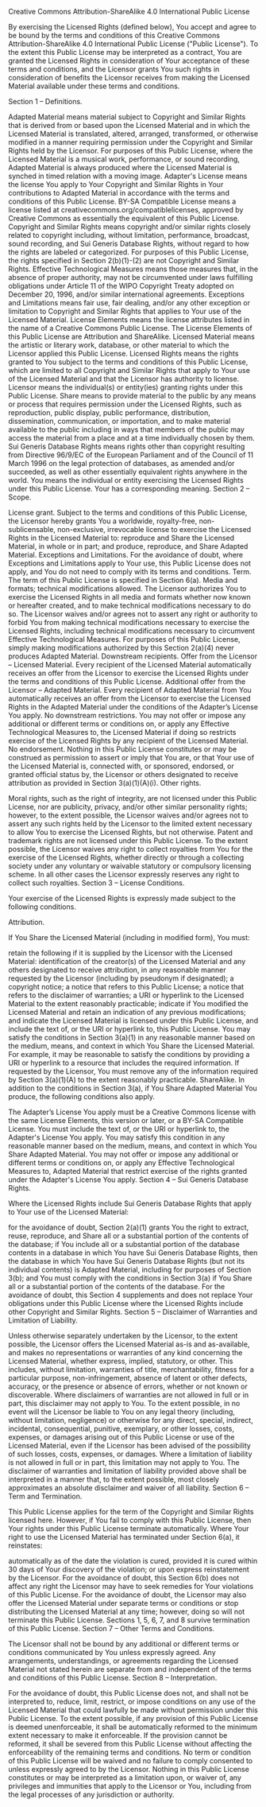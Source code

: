 Creative Commons Attribution-ShareAlike 4.0 International Public License

By exercising the Licensed Rights (defined below), You accept and agree to be bound by the terms and conditions of this Creative Commons Attribution-ShareAlike 4.0 International Public License ("Public License"). To the extent this Public License may be interpreted as a contract, You are granted the Licensed Rights in consideration of Your acceptance of these terms and conditions, and the Licensor grants You such rights in consideration of benefits the Licensor receives from making the Licensed Material available under these terms and conditions.

Section 1 – Definitions.

Adapted Material means material subject to Copyright and Similar Rights that is derived from or based upon the Licensed Material and in which the Licensed Material is translated, altered, arranged, transformed, or otherwise modified in a manner requiring permission under the Copyright and Similar Rights held by the Licensor. For purposes of this Public License, where the Licensed Material is a musical work, performance, or sound recording, Adapted Material is always produced where the Licensed Material is synched in timed relation with a moving image. Adapter's License means the license You apply to Your Copyright and Similar Rights in Your contributions to Adapted Material in accordance with the terms and conditions of this Public License. BY-SA Compatible License means a license listed at creativecommons.org/compatiblelicenses, approved by Creative Commons as essentially the equivalent of this Public License. Copyright and Similar Rights means copyright and/or similar rights closely related to copyright including, without limitation, performance, broadcast, sound recording, and Sui Generis Database Rights, without regard to how the rights are labeled or categorized. For purposes of this Public License, the rights specified in Section 2(b)(1)-(2) are not Copyright and Similar Rights. Effective Technological Measures means those measures that, in the absence of proper authority, may not be circumvented under laws fulfilling obligations under Article 11 of the WIPO Copyright Treaty adopted on December 20, 1996, and/or similar international agreements. Exceptions and Limitations means fair use, fair dealing, and/or any other exception or limitation to Copyright and Similar Rights that applies to Your use of the Licensed Material. License Elements means the license attributes listed in the name of a Creative Commons Public License. The License Elements of this Public License are Attribution and ShareAlike. Licensed Material means the artistic or literary work, database, or other material to which the Licensor applied this Public License. Licensed Rights means the rights granted to You subject to the terms and conditions of this Public License, which are limited to all Copyright and Similar Rights that apply to Your use of the Licensed Material and that the Licensor has authority to license. Licensor means the individual(s) or entity(ies) granting rights under this Public License. Share means to provide material to the public by any means or process that requires permission under the Licensed Rights, such as reproduction, public display, public performance, distribution, dissemination, communication, or importation, and to make material available to the public including in ways that members of the public may access the material from a place and at a time individually chosen by them. Sui Generis Database Rights means rights other than copyright resulting from Directive 96/9/EC of the European Parliament and of the Council of 11 March 1996 on the legal protection of databases, as amended and/or succeeded, as well as other essentially equivalent rights anywhere in the world. You means the individual or entity exercising the Licensed Rights under this Public License. Your has a corresponding meaning. Section 2 – Scope.

License grant. Subject to the terms and conditions of this Public License, the Licensor hereby grants You a worldwide, royalty-free, non-sublicensable, non-exclusive, irrevocable license to exercise the Licensed Rights in the Licensed Material to: reproduce and Share the Licensed Material, in whole or in part; and produce, reproduce, and Share Adapted Material. Exceptions and Limitations. For the avoidance of doubt, where Exceptions and Limitations apply to Your use, this Public License does not apply, and You do not need to comply with its terms and conditions. Term. The term of this Public License is specified in Section 6(a). Media and formats; technical modifications allowed. The Licensor authorizes You to exercise the Licensed Rights in all media and formats whether now known or hereafter created, and to make technical modifications necessary to do so. The Licensor waives and/or agrees not to assert any right or authority to forbid You from making technical modifications necessary to exercise the Licensed Rights, including technical modifications necessary to circumvent Effective Technological Measures. For purposes of this Public License, simply making modifications authorized by this Section 2(a)(4) never produces Adapted Material. Downstream recipients. Offer from the Licensor – Licensed Material. Every recipient of the Licensed Material automatically receives an offer from the Licensor to exercise the Licensed Rights under the terms and conditions of this Public License. Additional offer from the Licensor – Adapted Material. Every recipient of Adapted Material from You automatically receives an offer from the Licensor to exercise the Licensed Rights in the Adapted Material under the conditions of the Adapter’s License You apply. No downstream restrictions. You may not offer or impose any additional or different terms or conditions on, or apply any Effective Technological Measures to, the Licensed Material if doing so restricts exercise of the Licensed Rights by any recipient of the Licensed Material. No endorsement. Nothing in this Public License constitutes or may be construed as permission to assert or imply that You are, or that Your use of the Licensed Material is, connected with, or sponsored, endorsed, or granted official status by, the Licensor or others designated to receive attribution as provided in Section 3(a)(1)(A)(i). Other rights.

Moral rights, such as the right of integrity, are not licensed under this Public License, nor are publicity, privacy, and/or other similar personality rights; however, to the extent possible, the Licensor waives and/or agrees not to assert any such rights held by the Licensor to the limited extent necessary to allow You to exercise the Licensed Rights, but not otherwise. Patent and trademark rights are not licensed under this Public License. To the extent possible, the Licensor waives any right to collect royalties from You for the exercise of the Licensed Rights, whether directly or through a collecting society under any voluntary or waivable statutory or compulsory licensing scheme. In all other cases the Licensor expressly reserves any right to collect such royalties. Section 3 – License Conditions.

Your exercise of the Licensed Rights is expressly made subject to the following conditions.

Attribution.

If You Share the Licensed Material (including in modified form), You must:

retain the following if it is supplied by the Licensor with the Licensed Material: identification of the creator(s) of the Licensed Material and any others designated to receive attribution, in any reasonable manner requested by the Licensor (including by pseudonym if designated); a copyright notice; a notice that refers to this Public License; a notice that refers to the disclaimer of warranties; a URI or hyperlink to the Licensed Material to the extent reasonably practicable; indicate if You modified the Licensed Material and retain an indication of any previous modifications; and indicate the Licensed Material is licensed under this Public License, and include the text of, or the URI or hyperlink to, this Public License. You may satisfy the conditions in Section 3(a)(1) in any reasonable manner based on the medium, means, and context in which You Share the Licensed Material. For example, it may be reasonable to satisfy the conditions by providing a URI or hyperlink to a resource that includes the required information. If requested by the Licensor, You must remove any of the information required by Section 3(a)(1)(A) to the extent reasonably practicable. ShareAlike. In addition to the conditions in Section 3(a), if You Share Adapted Material You produce, the following conditions also apply.

The Adapter’s License You apply must be a Creative Commons license with the same License Elements, this version or later, or a BY-SA Compatible License. You must include the text of, or the URI or hyperlink to, the Adapter's License You apply. You may satisfy this condition in any reasonable manner based on the medium, means, and context in which You Share Adapted Material. You may not offer or impose any additional or different terms or conditions on, or apply any Effective Technological Measures to, Adapted Material that restrict exercise of the rights granted under the Adapter's License You apply. Section 4 – Sui Generis Database Rights.

Where the Licensed Rights include Sui Generis Database Rights that apply to Your use of the Licensed Material:

for the avoidance of doubt, Section 2(a)(1) grants You the right to extract, reuse, reproduce, and Share all or a substantial portion of the contents of the database; if You include all or a substantial portion of the database contents in a database in which You have Sui Generis Database Rights, then the database in which You have Sui Generis Database Rights (but not its individual contents) is Adapted Material, including for purposes of Section 3(b); and You must comply with the conditions in Section 3(a) if You Share all or a substantial portion of the contents of the database. For the avoidance of doubt, this Section 4 supplements and does not replace Your obligations under this Public License where the Licensed Rights include other Copyright and Similar Rights. Section 5 – Disclaimer of Warranties and Limitation of Liability.

Unless otherwise separately undertaken by the Licensor, to the extent possible, the Licensor offers the Licensed Material as-is and as-available, and makes no representations or warranties of any kind concerning the Licensed Material, whether express, implied, statutory, or other. This includes, without limitation, warranties of title, merchantability, fitness for a particular purpose, non-infringement, absence of latent or other defects, accuracy, or the presence or absence of errors, whether or not known or discoverable. Where disclaimers of warranties are not allowed in full or in part, this disclaimer may not apply to You. To the extent possible, in no event will the Licensor be liable to You on any legal theory (including, without limitation, negligence) or otherwise for any direct, special, indirect, incidental, consequential, punitive, exemplary, or other losses, costs, expenses, or damages arising out of this Public License or use of the Licensed Material, even if the Licensor has been advised of the possibility of such losses, costs, expenses, or damages. Where a limitation of liability is not allowed in full or in part, this limitation may not apply to You. The disclaimer of warranties and limitation of liability provided above shall be interpreted in a manner that, to the extent possible, most closely approximates an absolute disclaimer and waiver of all liability. Section 6 – Term and Termination.

This Public License applies for the term of the Copyright and Similar Rights licensed here. However, if You fail to comply with this Public License, then Your rights under this Public License terminate automatically. Where Your right to use the Licensed Material has terminated under Section 6(a), it reinstates:

automatically as of the date the violation is cured, provided it is cured within 30 days of Your discovery of the violation; or upon express reinstatement by the Licensor. For the avoidance of doubt, this Section 6(b) does not affect any right the Licensor may have to seek remedies for Your violations of this Public License. For the avoidance of doubt, the Licensor may also offer the Licensed Material under separate terms or conditions or stop distributing the Licensed Material at any time; however, doing so will not terminate this Public License. Sections 1, 5, 6, 7, and 8 survive termination of this Public License. Section 7 – Other Terms and Conditions.

The Licensor shall not be bound by any additional or different terms or conditions communicated by You unless expressly agreed. Any arrangements, understandings, or agreements regarding the Licensed Material not stated herein are separate from and independent of the terms and conditions of this Public License. Section 8 – Interpretation.

For the avoidance of doubt, this Public License does not, and shall not be interpreted to, reduce, limit, restrict, or impose conditions on any use of the Licensed Material that could lawfully be made without permission under this Public License. To the extent possible, if any provision of this Public License is deemed unenforceable, it shall be automatically reformed to the minimum extent necessary to make it enforceable. If the provision cannot be reformed, it shall be severed from this Public License without affecting the enforceability of the remaining terms and conditions. No term or condition of this Public License will be waived and no failure to comply consented to unless expressly agreed to by the Licensor. Nothing in this Public License constitutes or may be interpreted as a limitation upon, or waiver of, any privileges and immunities that apply to the Licensor or You, including from the legal processes of any jurisdiction or authority.
